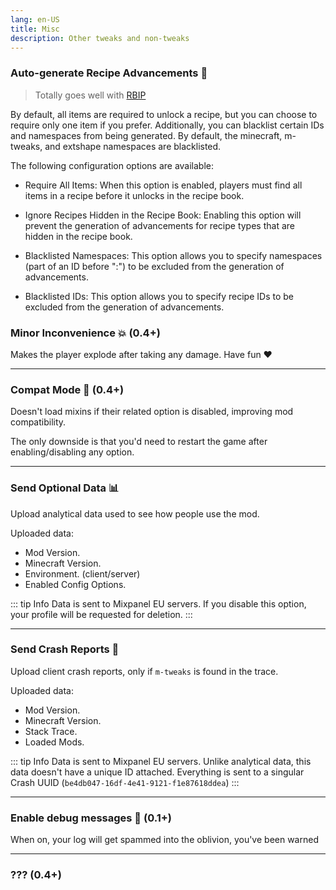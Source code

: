 ```yaml
---
lang: en-US
title: Misc
description: Other tweaks and non-tweaks
---
```


### Auto-generate Recipe Advancements 📗

> Totally goes well with [RBIP](https://modrinth.com/mod/rbip)

By default, all items are required to unlock a recipe, but you can choose to require only one item if you prefer. Additionally, you can blacklist certain IDs and namespaces from being generated. By default, the minecraft, m-tweaks, and extshape namespaces are blacklisted.

The following configuration options are available:

* Require All Items: When this option is enabled, players must find all items in a recipe before it unlocks in the recipe book.

* Ignore Recipes Hidden in the Recipe Book: Enabling this option will prevent the generation of advancements for recipe types that are hidden in the recipe book.

* Blacklisted Namespaces: This option allows you to specify namespaces (part of an ID before ":") to be excluded from the generation of advancements.

* Blacklisted IDs: This option allows you to specify recipe IDs to be excluded from the generation of advancements.

### Minor Inconvenience 💥 (0.4+)

Makes the player explode after taking any damage. Have fun ❤️

***
### Compat Mode 🧩 (0.4+)

Doesn't load mixins if their related option is disabled, improving mod compatibility.

The only downside is that you'd need to restart the game after enabling/disabling any option.

***
### Send Optional Data 📊

Upload analytical data used to see how people use the mod.

Uploaded data:
* Mod Version.
* Minecraft Version.
* Environment. (client/server)
* Enabled Config Options.

::: tip Info
Data is sent to Mixpanel EU servers. If you disable this option, your profile will be requested for deletion.
:::

***
### Send Crash Reports 📑

Upload client crash reports, only if `m-tweaks` is found in the trace.

Uploaded data:
* Mod Version.
* Minecraft Version.
* Stack Trace.
* Loaded Mods.

::: tip Info
Data is sent to Mixpanel EU servers. Unlike analytical data, this data doesn't have a unique ID attached. Everything is sent to a singular Crash UUID (`be4db047-16df-4e41-9121-f1e87618ddea`)
:::

***
### Enable debug messages 📃 (0.1+)

When on, your log will get spammed into the oblivion, you've been warned

***
### ??? (0.4+)
